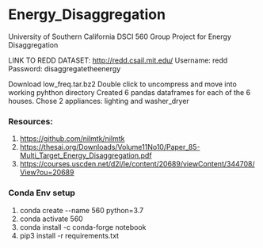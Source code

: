 # Energy_Disaggregation
University of Southern California DSCI 560 Group Project for Energy Disaggregation

LINK TO REDD DATASET: http://redd.csail.mit.edu/
Username: redd
Password: disaggregatetheenergy

Download low_freq.tar.bz2
Double click to uncompress and move into working pyhthon directory
Created 6 pandas dataframes for each of the 6 houses. Chose 2 appliances: lighting and washer_dryer

### Resources: 
1) https://github.com/nilmtk/nilmtk
2) https://thesai.org/Downloads/Volume11No10/Paper_85-Multi_Target_Energy_Disaggregation.pdf
3) https://courses.uscden.net/d2l/le/content/20689/viewContent/344708/View?ou=20689

### Conda Env setup
1) conda create --name 560 python=3.7
2) conda activate 560
3) conda install -c conda-forge notebook
4) pip3 install -r requirements.txt